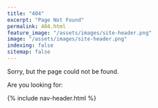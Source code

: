 ```yaml
---
title: "404"
excerpt: "Page Not Found"
permalink: 404.html
feature_image: "/assets/images/site-header.png"
image: "/assets/images/site-header.png"
indexing: false
sitemap: false
---
```


Sorry, but the page could not be found.

Are you looking for:

{% include nav-header.html %}
